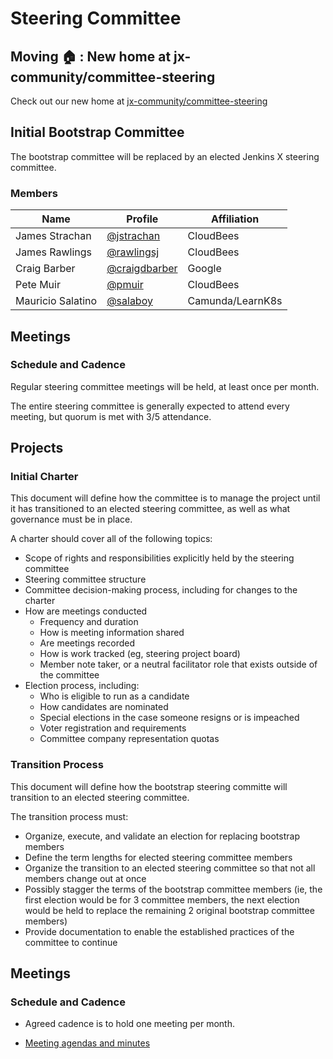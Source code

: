 # Steering Committee

## Moving 🏠 : New home at jx-community/committee-steering
Check out our new home at [jx-community/committee-steering](https://github.com/jenkins-x/jx-community/tree/master/committee-steering) 

## Initial Bootstrap Committee

The bootstrap committee will be replaced by an elected Jenkins X steering committee.

### Members

| Name | Profile | Affiliation |
| ---- | ------- | ----------- |
| James Strachan | [@jstrachan](https://github.com/jstrachan) | CloudBees |
| James Rawlings | [@rawlingsj](https://github.com/rawlingsj) | CloudBees |
| Craig Barber | [@craigdbarber](https://github.com/craigdbarber) | Google |
| Pete Muir | [@pmuir](https://github.com/pmuir) | CloudBees |
| Mauricio Salatino | [@salaboy](https://github.com/Salaboy) | Camunda/LearnK8s |

## Meetings

### Schedule and Cadence

Regular steering committee meetings will be held, at least once per month. 

The entire steering committee is generally expected to attend every meeting, but quorum is met with 3/5 attendance.

## Projects

### Initial Charter

This document will define how the committee is to manage the project until it has transitioned to an elected steering committee, as well as what governance must be in place. 

A charter should cover all of the following topics:
* Scope of rights and responsibilities explicitly held by the steering committee
* Steering committee structure
* Committee decision-making process, including for changes to the charter
* How are meetings conducted
   * Frequency and duration
   * How is meeting information shared
   * Are meetings recorded
   * How is work tracked (eg, steering project board)
   * Member note taker, or a neutral facilitator role that exists outside of the committee
* Election process, including:
   * Who is eligible to run as a candidate
   * How candidates are nominated
   * Special elections in the case someone resigns or is impeached
   * Voter registration and requirements
   * Committee company representation quotas
 
 ### Transition Process
 
 This document will define how the bootstrap steering committe will transition to an elected steering committee.
 
 The transition process must:
 * Organize, execute, and validate an election for replacing bootstrap members 
 * Define the term lengths for elected steering committee members
 * Organize the transition to an elected steering committee so that not all members change out at once
  * Possibly stagger the terms of the bootstrap committee members (ie, the first election would be for 3 committee members, the next election would be held to replace the remaining 2 original bootstrap committee members)
 * Provide documentation to enable the established practices of the committee to continue 
 
 ## Meetings

### Schedule and Cadence
- Agreed cadence is to hold one meeting per month.

- [Meeting agendas and minutes](https://docs.google.com/document/d/1ZuMQxm4mYJP1x2vhZI6CgCxiLWWw6N6Um1bErKP1seE/edit?usp=sharing)
